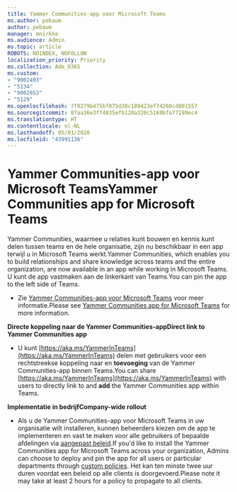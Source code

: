 ```yaml
---
title: Yammer Communities-app voor Microsoft Teams
ms.author: pebaum
author: pebaum
manager: mnirkhe
ms.audience: Admin
ms.topic: article
ROBOTS: NOINDEX, NOFOLLOW
localization_priority: Priority
ms.collection: Adm_O365
ms.custom:
- "9002493"
- "5134"
- "9002653"
- "5129"
ms.openlocfilehash: 7f0279b475bf875d38c189423ef74260cd801557
ms.sourcegitcommit: 87aa36e3ff4835efb120a320c5169bfa77199ec4
ms.translationtype: HT
ms.contentlocale: nl-NL
ms.lasthandoff: 05/01/2020
ms.locfileid: "43991136"
---
```

# <a name="yammer-communities-app-for-microsoft-teams"></a><span data-ttu-id="2c71a-102">Yammer Communities-app voor Microsoft Teams</span><span class="sxs-lookup"><span data-stu-id="2c71a-102">Yammer Communities app for Microsoft Teams</span></span>

<span data-ttu-id="2c71a-103">Yammer Communities, waarmee u relaties kunt bouwen en kennis kunt delen tussen teams en de hele organisatie, zijn nu beschikbaar in een app terwijl u in Microsoft Teams werkt.</span><span class="sxs-lookup"><span data-stu-id="2c71a-103">Yammer Communities, which enables you to build relationships and share knowledge across teams and the entire organization, are now available in an app while working in Microsoft Teams.</span></span> <span data-ttu-id="2c71a-104">U kunt de app vastmaken aan de linkerkant van Teams.</span><span class="sxs-lookup"><span data-stu-id="2c71a-104">You can pin the app to the left side of Teams.</span></span> 

- <span data-ttu-id="2c71a-105">Zie [Yammer Communities-app voor Microsoft Teams](https://go.microsoft.com/fwlink/?linkid=2127757&clcid=0x409) voor meer informatie.</span><span class="sxs-lookup"><span data-stu-id="2c71a-105">Please see [Yammer Communities app for Microsoft Teams](https://go.microsoft.com/fwlink/?linkid=2127757&clcid=0x409) for more information.</span></span>

<span data-ttu-id="2c71a-106">**Directe koppeling naar de Yammer Communities-app**</span><span class="sxs-lookup"><span data-stu-id="2c71a-106">**Direct link to Yammer Communities app**</span></span>

- <span data-ttu-id="2c71a-107">U kunt [https://aka.ms/YammerInTeams](https://aka.ms/YammerInTeams) delen met gebruikers voor een rechtstreekse koppeling naar en **toevoeging** van de Yammer Communities-app binnen Teams.</span><span class="sxs-lookup"><span data-stu-id="2c71a-107">You can share [https://aka.ms/YammerInTeams](https://aka.ms/YammerInTeams) with users to directly link to and **add** the Yammer Communities app within Teams.</span></span>

<span data-ttu-id="2c71a-108">**Implementatie in bedrijf**</span><span class="sxs-lookup"><span data-stu-id="2c71a-108">**Company-wide rollout**</span></span>

- <span data-ttu-id="2c71a-109">Als u de Yammer Communities-app voor Microsoft Teams in uw organisatie wilt installeren, kunnen beheerders kiezen om de app te implementeren en vast te maken voor alle gebruikers of bepaalde afdelingen via [aangepast beleid](https://docs.microsoft.com/microsoftteams/manage-apps).</span><span class="sxs-lookup"><span data-stu-id="2c71a-109">If you'd like to install the Yammer Communities app for Microsoft Teams across your organization, Admins can choose to deploy and pin the app for all users or particular departments through [custom policies](https://docs.microsoft.com/microsoftteams/manage-apps).</span></span> <span data-ttu-id="2c71a-110">Het kan ten minste twee uur duren voordat een beleid op alle clients is doorgevoerd.</span><span class="sxs-lookup"><span data-stu-id="2c71a-110">Please note it may take at least 2 hours for a policy to propagate to all clients.</span></span>
